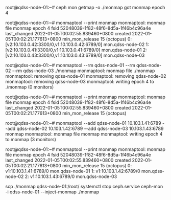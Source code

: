 root@qdss-node-01:~# ceph mon getmap -o ./monmap
got monmap epoch 4


root@qdss-node-01:~# monmaptool --print monmap
monmaptool: monmap file monmap
epoch 4
fsid 52048039-1f82-48f6-8d5a-1f46b4c96a4e
last_changed 2022-01-05T00:02:55.839460+0800
created 2022-01-05T00:02:21.177613+0800
min_mon_release 15 (octopus)
0: [v2:10.103.0.42:3300/0,v1:10.103.0.42:6789/0] mon.qdss-node-02
1: [v2:10.103.0.41:3300/0,v1:10.103.0.41:6789/0] mon.qdss-node-01
2: [v2:10.103.0.43:3300/0,v1:10.103.0.43:6789/0] mon.qdss-node-03


root@qdss-node-01:~# monmaptool --rm qdss-node-01 --rm qdss-node-02 --rm qdss-node-03 ./monmap
monmaptool: monmap file ./monmap
monmaptool: removing qdss-node-01
monmaptool: removing qdss-node-02
monmaptool: removing qdss-node-03
monmaptool: writing epoch 4 to ./monmap (0 monitors)


root@qdss-node-01:~# monmaptool --print monmap
monmaptool: monmap file monmap
epoch 4
fsid 52048039-1f82-48f6-8d5a-1f46b4c96a4e
last_changed 2022-01-05T00:02:55.839460+0800
created 2022-01-05T00:02:21.177613+0800
min_mon_release 15 (octopus)




root@qdss-node-01:~# monmaptool --add qdss-node-01 10.103.1.41:6789 --add qdss-node-02 10.103.1.42:6789 --add qdss-node-03 10.103.1.43:6789 monmap
monmaptool: monmap file monmap
monmaptool: writing epoch 4 to monmap (3 monitors)


root@qdss-node-01:~# monmaptool --print monmap
monmaptool: monmap file monmap
epoch 4
fsid 52048039-1f82-48f6-8d5a-1f46b4c96a4e
last_changed 2022-01-05T00:02:55.839460+0800
created 2022-01-05T00:02:21.177613+0800
min_mon_release 15 (octopus)
0: v1:10.103.1.41:6789/0 mon.qdss-node-01
1: v1:10.103.1.42:6789/0 mon.qdss-node-02
2: v1:10.103.1.43:6789/0 mon.qdss-node-03

scp ./monmap qdss-node-01:/root/
systemctl stop ceph.service
ceph-mon -i qdss-node-01 --inject-monmap ./monmap